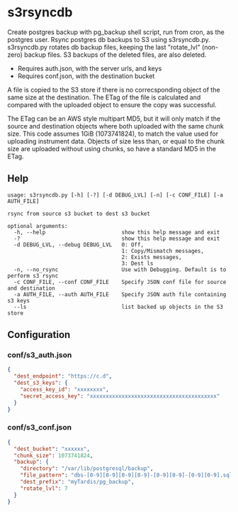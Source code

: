 # s3rsyncdb
Create postgres backup with pg_backup shell script, run from cron, as the postgres user.
Rsync postgres db backups to S3 using s3rsyncdb.py.  
s3rsyncdb.py rotates db backup files, keeping the last "rotate_lvl" (non-zero) backup files.
S3 backups of the deleted files, are also deleted.

* Requires auth.json, with the server urls, and keys
* Requires conf.json, with the destination bucket

A file is copied to the S3 store if there is no correcsponding object of the same size at the destination. The ETag of the file is calculated and compared with the uploaded object to ensure the copy was successful.


The ETag can be an AWS style multipart MD5, but it will only match if the source and destination objects where both uploaded with the same chunk size. This code assumes 1GiB (1073741824), to match the value used for uploading instrument data. Objects of size less than, or equal to the chunk size are uploaded without using chunks, so have a standard MD5 in the ETag.

## Help
```
usage: s3rsyncdb.py [-h] [-?] [-d DEBUG_LVL] [-n] [-c CONF_FILE] [-a AUTH_FILE]

rsync from source s3 bucket to dest s3 bucket

optional arguments:
  -h, --help                        show this help message and exit
  -?                                show this help message and exit
  -d DEBUG_LVL, --debug DEBUG_LVL   0: Off, 
                                    1: Copy/Mismatch messages, 
                                    2: Exists messages,
                                    3: Dest ls
  -n, --no_rsync                    Use with Debugging. Default is to perform s3 rsync
  -c CONF_FILE, --conf CONF_FILE    Specify JSON conf file for source and destination
  -a AUTH_FILE, --auth AUTH_FILE    Specify JSON auth file containing s3 keys
  --ls                              list backed up objects in the S3 store
```

## Configuration

### conf/s3_auth.json
```json
{
  "dest_endpoint": "https://c.d",
  "dest_s3_keys": {
    "access_key_id": "xxxxxxxx",
    "secret_access_key": "xxxxxxxxxxxxxxxxxxxxxxxxxxxxxxxxxxxxxxxx"
  }
}
```

### conf/s3_conf.json
```json
{
  "dest_bucket": "xxxxxx",
  "chunk_size": 1073741824,
  "backup": {
    "directory": "/var/lib/postgresql/backup",
    "file_pattern": "dbs-[0-9][0-9][0-9][0-9]-[0-9][0-9]-[0-9][0-9].sql.gz",
    "dest_prefix": "myTardis/pg_backup",
    "rotate_lvl": 7
  }
}
```

